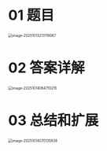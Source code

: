# 01 题目

<img src="https://cvp.oss-cn-shanghai.aliyuncs.com/202510132131148.png" alt="image-20251013213119067" style="zoom:50%;" />



# 02 答案详解

<img src="https://cvp.oss-cn-shanghai.aliyuncs.com/202510140647384.png" alt="image-20251014064710215" style="zoom:50%;" />



# 03 总结和扩展

<img src="https://cvp.oss-cn-shanghai.aliyuncs.com/202510140701956.png" alt="image-20251014070135838" style="zoom:50%;" />
